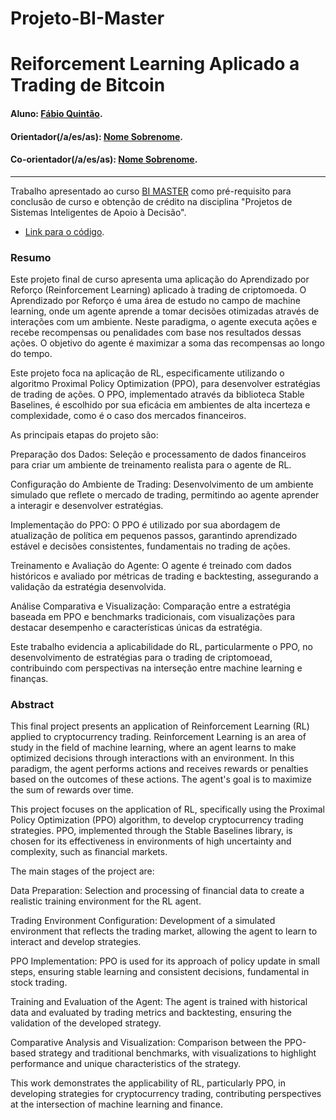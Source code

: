# Projeto-BI-Master

# Reiforcement Learning Aplicado a Trading de Bitcoin

#### Aluno: [Fábio Quintão]([https://github.com/fabioquintao).
#### Orientador(/a/es/as): [Nome Sobrenome](https://github.com/link_do_github).
#### Co-orientador(/a/es/as): [Nome Sobrenome](https://github.com/link_do_github). <!-- caso não aplicável, remover esta linha -->

---

Trabalho apresentado ao curso [BI MASTER](https://ica.puc-rio.ai/bi-master) como pré-requisito para conclusão de curso e obtenção de crédito na disciplina "Projetos de Sistemas Inteligentes de Apoio à Decisão".

- [Link para o código]([https://github.com/link_do_repositorio/nome_do_arquivo_de_codigo](https://github.com/fabioquintao/Projeto-BI-Master/blob/main/RL.ipynb)). 

### Resumo

Este projeto final de curso apresenta uma aplicação do Aprendizado por Reforço (Reinforcement Learning) aplicado à trading de criptomoeda. O Aprendizado por Reforço é uma área de estudo no campo de machine learning, onde um agente aprende a tomar decisões otimizadas através de interações com um ambiente. Neste paradigma, o agente executa ações e recebe recompensas ou penalidades com base nos resultados dessas ações. O objetivo do agente é maximizar a soma das recompensas ao longo do tempo.

Este projeto foca na aplicação de RL, especificamente utilizando o algoritmo Proximal Policy Optimization (PPO), para desenvolver estratégias de trading de ações. O PPO, implementado através da biblioteca Stable Baselines, é escolhido por sua eficácia em ambientes de alta incerteza e complexidade, como é o caso dos mercados financeiros.

As principais etapas do projeto são:

Preparação dos Dados: Seleção e processamento de dados financeiros para criar um ambiente de treinamento realista para o agente de RL.

Configuração do Ambiente de Trading: Desenvolvimento de um ambiente simulado que reflete o mercado de trading, permitindo ao agente aprender a interagir e desenvolver estratégias.

Implementação do PPO: O PPO é utilizado por sua abordagem de atualização de política em pequenos passos, garantindo aprendizado estável e decisões consistentes, fundamentais no trading de ações.

Treinamento e Avaliação do Agente: O agente é treinado com dados históricos e avaliado por métricas de trading e backtesting, assegurando a validação da estratégia desenvolvida.

Análise Comparativa e Visualização: Comparação entre a estratégia baseada em PPO e benchmarks tradicionais, com visualizações para destacar desempenho e características únicas da estratégia.

Este trabalho evidencia a aplicabilidade do RL, particularmente o PPO, no desenvolvimento de estratégias para o trading de criptomoead, contribuindo com perspectivas na interseção entre machine learning e finanças.

### Abstract 
This final project presents an application of Reinforcement Learning (RL) applied to cryptocurrency trading. Reinforcement Learning is an area of study in the field of machine learning, where an agent learns to make optimized decisions through interactions with an environment. In this paradigm, the agent performs actions and receives rewards or penalties based on the outcomes of these actions. The agent's goal is to maximize the sum of rewards over time.

This project focuses on the application of RL, specifically using the Proximal Policy Optimization (PPO) algorithm, to develop cryptocurrency trading strategies. PPO, implemented through the Stable Baselines library, is chosen for its effectiveness in environments of high uncertainty and complexity, such as financial markets.

The main stages of the project are:

Data Preparation: Selection and processing of financial data to create a realistic training environment for the RL agent.

Trading Environment Configuration: Development of a simulated environment that reflects the trading market, allowing the agent to learn to interact and develop strategies.

PPO Implementation: PPO is used for its approach of policy update in small steps, ensuring stable learning and consistent decisions, fundamental in stock trading.

Training and Evaluation of the Agent: The agent is trained with historical data and evaluated by trading metrics and backtesting, ensuring the validation of the developed strategy.

Comparative Analysis and Visualization: Comparison between the PPO-based strategy and traditional benchmarks, with visualizations to highlight performance and unique characteristics of the strategy.

This work demonstrates the applicability of RL, particularly PPO, in developing strategies for cryptocurrency trading, contributing perspectives at the intersection of machine learning and finance.
